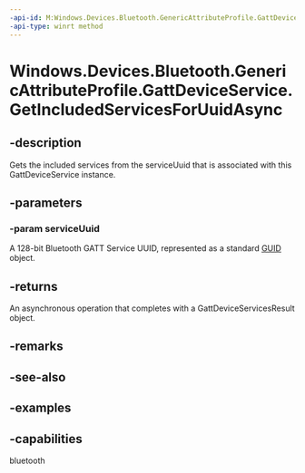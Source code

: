 ```yaml
---
-api-id: M:Windows.Devices.Bluetooth.GenericAttributeProfile.GattDeviceService.GetIncludedServicesForUuidAsync(System.Guid)
-api-type: winrt method
---
```


<!-- Method syntax.
public IAsyncOperation<GattDeviceServicesResult> GattDeviceService.GetIncludedServicesForUuidAsync(Guid serviceUuid)
-->

# Windows.Devices.Bluetooth.GenericAttributeProfile.GattDeviceService.GetIncludedServicesForUuidAsync

## -description
Gets the included services from the serviceUuid that is associated with this GattDeviceService instance.

## -parameters

### -param serviceUuid
A 128-bit Bluetooth GATT Service UUID, represented as a standard [GUID](/windows/win32/api/guiddef/ns-guiddef-guid) object.

## -returns
An asynchronous operation that completes with a GattDeviceServicesResult object.

## -remarks

## -see-also

## -examples


## -capabilities
bluetooth
